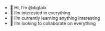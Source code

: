 - 👋 Hi, I’m @digtalx
- 👀 I’m interested in everything
- 🌱 I’m currently learning anything  interesting
- 💞️ I’m looking to collaborate on everything


<!---
digtalx/digtalx is a ✨ special ✨ repository because its `README.md` (this file) appears on your GitHub profile.
You can click the Preview link to take a look at your changes.
--->
